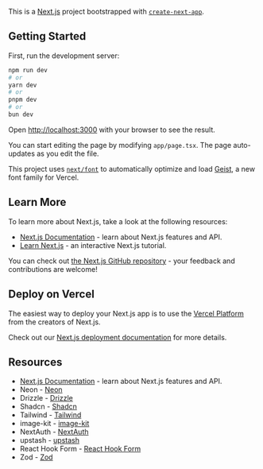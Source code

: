 This is a [Next.js](https://nextjs.org) project bootstrapped with [`create-next-app`](https://nextjs.org/docs/app/api-reference/cli/create-next-app).

## Getting Started

First, run the development server:

```bash
npm run dev
# or
yarn dev
# or
pnpm dev
# or
bun dev
```

Open [http://localhost:3000](http://localhost:3000) with your browser to see the result.

You can start editing the page by modifying `app/page.tsx`. The page auto-updates as you edit the file.

This project uses [`next/font`](https://nextjs.org/docs/app/building-your-application/optimizing/fonts) to automatically optimize and load [Geist](https://vercel.com/font), a new font family for Vercel.

## Learn More

To learn more about Next.js, take a look at the following resources:

- [Next.js Documentation](https://nextjs.org/docs) - learn about Next.js features and API.
- [Learn Next.js](https://nextjs.org/learn) - an interactive Next.js tutorial.

You can check out [the Next.js GitHub repository](https://github.com/vercel/next.js) - your feedback and contributions are welcome!

## Deploy on Vercel

The easiest way to deploy your Next.js app is to use the [Vercel Platform](https://vercel.com/new?utm_medium=default-template&filter=next.js&utm_source=create-next-app&utm_campaign=create-next-app-readme) from the creators of Next.js.

Check out our [Next.js deployment documentation](https://nextjs.org/docs/app/building-your-application/deploying) for more details.

## Resources
- [Next.js Documentation](https://nextjs.org/docs) - learn about Next.js features and API.
- Neon - [Neon](https://neon.tech/)
- Drizzle - [Drizzle](https://orm.drizzle.team/)
- Shadcn - [Shadcn](https://ui.shadcn.com/)
- Tailwind - [Tailwind](https://tailwindcss.com/)
- image-kit - [image-kit](https://imagekit.io/)
- NextAuth - [NextAuth](https://next-auth.js.org/)
- upstash - [upstash](https://upstash.com/)
- React Hook Form - [React Hook Form](https://react-hook-form.com/)
- Zod - [Zod](https://zod.dev/)